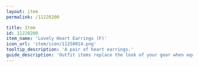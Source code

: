 ```yaml
---
layout: item
permalink: /11220200

title: Item
id: 11220200
item_name: 'Lovely Heart Earrings (F)'
icon_url: 'item/icon/11250014.png'
tooltip_description: 'A pair of heart earrings.'
guide_description: 'Outfit items replace the look of your gear when equipped.'
---
```


